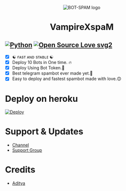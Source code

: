 <p align="center">
  <img src="https://telegra.ph/file/3b7daecab4d814cb18b71.jpg" alt="BOT-SPAM logo">
</p>
<h1 align="center">
  <b>VampireXspaM</b>
</h1>

[![Python](https://img.shields.io/badge/Python-v3.9.7-blue)](https://www.python.org/)
[![Open Source Love svg2](https://badges.frapsoft.com/os/v2/open-source.svg?v=103)](https://github.com/Legendary-Aditya-xD/VampireXspaM)   
----
 
- [x] ☯︎ ғᴀsᴛ ᴀɴᴅ sᴛᴀʙʟᴇ ☯︎
- [x] Deploy 10 Bots in One time. 🔥
- [x] Deploy Using Bot Token.🥳
- [x] Best telegram spambot ever made yet.🎉
- [x] Easy to deploy and fastest spambot made with love.😊

# Deploy on heroku

[![Deploy](https://www.herokucdn.com/deploy/button.svg)](https://heroku.com/deploy?template=https://github.com/Legendary-Aditya-xD/VampireXspaM)


# Support & Updates
* [Channel](https://t.me/chats_forever)
* [Support Group](https://t.me/chats_forever)

# Credits
* [Aditya](https://github.com/Legendary-Aditya-xD)
